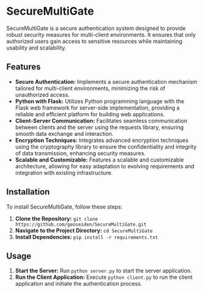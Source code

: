 # SecureMultiGate

SecureMultiGate is a secure authentication system designed to provide robust security measures for multi-client environments. It ensures that only authorized users gain access to sensitive resources while maintaining usability and scalability.

## Features

- **Secure Authentication:** Implements a secure authentication mechanism tailored for multi-client environments, minimizing the risk of unauthorized access.
- **Python with Flask:** Utilizes Python programming language with the Flask web framework for server-side implementation, providing a reliable and efficient platform for building web applications.
- **Client-Server Communication:** Facilitates seamless communication between clients and the server using the requests library, ensuring smooth data exchange and interaction.
- **Encryption Techniques:** Integrates advanced encryption techniques using the cryptography library to ensure the confidentiality and integrity of data transmission, enhancing security measures.
- **Scalable and Customizable:** Features a scalable and customizable architecture, allowing for easy adaptation to evolving requirements and integration with existing infrastructure.

## Installation

To install SecureMultiGate, follow these steps:

1. **Clone the Repository:** `git clone https://github.com/geoseiden/SecureMultiGate.git`
2. **Navigate to the Project Directory:** `cd SecureMultiGate`
3. **Install Dependencies:** `pip install -r requirements.txt`

## Usage

1. **Start the Server:** Run `python server.py` to start the server application.
2. **Run the Client Application:** Execute `python client.py` to run the client application and initiate the authentication process.
